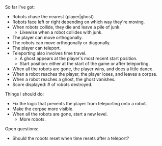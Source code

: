 So far I've got:

 * Robots chase the nearest (player|ghost)
 * Robots face left or right depending on which way they're moving.
 * When robots collide, they die and leave a pile of junk.
   * Likewise when a robot collides with junk.
 * The player can move orthogonally.
 * The robots can move orthogonally or diagonally.
 * The player can teleport.
 * Teleporting also involves time travel.
   * A ghost appears at the player's most recent start position.
   * Start position: either at the start of the game or after teleporting.
 * When all the robots are gone, the player wins, and does a little dance.
 * When a robot reaches the player, the player loses, and leaves a corpse.
 * When a robot reaches a ghost, the ghost vanishes.
 * Score displayed: # of robots destroyed.

Things I should do:

 * Fix the logic that prevents the player from teleporting onto a robot.
 * Make the corpse more visible.
 * When all the robots are gone, start a new level.
   * More robots.

Open questions:

 * Should the robots reset when time resets after a teleport?
